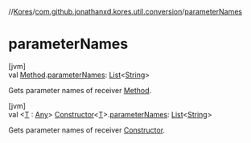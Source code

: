 //[Kores](../../index.md)/[com.github.jonathanxd.kores.util.conversion](index.md)/[parameterNames](parameter-names.md)

# parameterNames

[jvm]\
val [Method](https://docs.oracle.com/javase/8/docs/api/java/lang/reflect/Method.html).[parameterNames](parameter-names.md): [List](https://kotlinlang.org/api/latest/jvm/stdlib/kotlin.collections/-list/index.html)<[String](https://kotlinlang.org/api/latest/jvm/stdlib/kotlin/-string/index.html)>

Gets parameter names of receiver [Method](https://docs.oracle.com/javase/8/docs/api/java/lang/reflect/Method.html).

[jvm]\
val <[T](parameter-names.md) : [Any](https://kotlinlang.org/api/latest/jvm/stdlib/kotlin/-any/index.html)> [Constructor](https://docs.oracle.com/javase/8/docs/api/java/lang/reflect/Constructor.html)<[T](parameter-names.md)>.[parameterNames](parameter-names.md): [List](https://kotlinlang.org/api/latest/jvm/stdlib/kotlin.collections/-list/index.html)<[String](https://kotlinlang.org/api/latest/jvm/stdlib/kotlin/-string/index.html)>

Gets parameter names of receiver [Constructor](https://docs.oracle.com/javase/8/docs/api/java/lang/reflect/Constructor.html).
